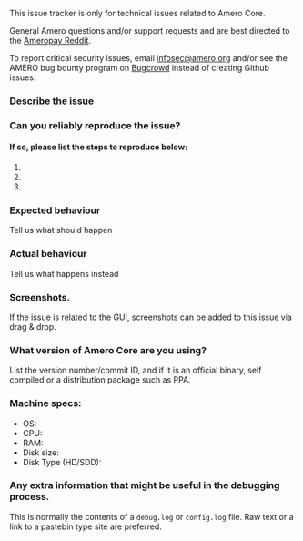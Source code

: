 <!--- Remove sections that do not apply -->

This issue tracker is only for technical issues related to Amero Core.

General Amero questions and/or support requests and are best directed to the [Ameropay Reddit](https://www.reddit.com/r/ameropay/).

To report critical security issues, email infosec@amero.org and/or see the AMERO bug bounty program on [Bugcrowd](https://bugcrowd.com/ameroxigitalcash) instead of creating Github issues.

### Describe the issue

### Can you reliably reproduce the issue?
#### If so, please list the steps to reproduce below:
1.
2.
3.

### Expected behaviour
Tell us what should happen

### Actual behaviour
Tell us what happens instead

### Screenshots.
If the issue is related to the GUI, screenshots can be added to this issue via drag & drop.

### What version of Amero Core are you using?
List the version number/commit ID, and if it is an official binary, self compiled or a distribution package such as PPA.

### Machine specs:
- OS:
- CPU:
- RAM:
- Disk size:
- Disk Type (HD/SDD):

### Any extra information that might be useful in the debugging process.
This is normally the contents of a `debug.log` or `config.log` file. Raw text or a link to a pastebin type site are preferred.
